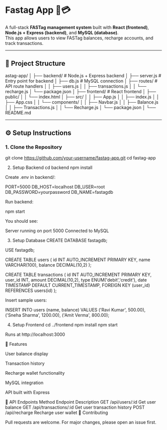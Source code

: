 # Fastag App 🚗💳

A full-stack **FASTag management system** built with **React (frontend)**, **Node.js + Express (backend)**, and **MySQL (database)**.  
This app allows users to view FASTag balances, recharge accounts, and track transactions.

---

## 📂 Project Structure
astag-app/
│
├── backend/ # Node.js + Express backend
│ ├── server.js # Entry point for backend
│ ├── db.js # MySQL connection
│ ├── routes/ # API route handlers
│ │ ├── users.js
│ │ ├── transactions.js
│ │ └── recharge.js
│ └── package.json
│
├── frontend/ # React frontend
│ ├── public/
│ │ └── index.html
│ ├── src/
│ │ ├── App.js
│ │ ├── index.js
│ │ ├── App.css
│ │ └── components/
│ │ ├── Navbar.js
│ │ ├── Balance.js
│ │ ├── Transactions.js
│ │ └── Recharge.js
│ └── package.json
│
└── README.md


---

## ⚙️ Setup Instructions

### 1. Clone the Repository

git clone https://github.com/your-username/fastag-app.git
cd fastag-app

2. Setup Backend
cd backend
npm install


Create .env in backend/:

PORT=5000
DB_HOST=localhost
DB_USER=root
DB_PASSWORD=yourpassword
DB_NAME=fastagdb


Run backend:

npm start


You should see:

Server running on port 5000
Connected to MySQL

3. Setup Database
CREATE DATABASE fastagdb;

USE fastagdb;

CREATE TABLE users (
  id INT AUTO_INCREMENT PRIMARY KEY,
  name VARCHAR(100),
  balance DECIMAL(10,2)
);

CREATE TABLE transactions (
  id INT AUTO_INCREMENT PRIMARY KEY,
  user_id INT,
  amount DECIMAL(10,2),
  type ENUM('debit','credit'),
  date TIMESTAMP DEFAULT CURRENT_TIMESTAMP,
  FOREIGN KEY (user_id) REFERENCES users(id)
);


Insert sample users:

INSERT INTO users (name, balance) VALUES
('Ravi Kumar', 500.00),
('Sneha Sharma', 1200.00),
('Amit Verma', 800.00);

4. Setup Frontend
cd ../frontend
npm install
npm start


Runs at http://localhost:3000

🚀 Features

User balance display

Transaction history

Recharge wallet functionality

MySQL integration

API built with Express

📡 API Endpoints
Method	Endpoint	Description
GET	/api/users/:id	Get user balance
GET	/api/transactions/:id	Get user transaction history
POST	/api/recharge	Recharge user wallet
🤝 Contributing

Pull requests are welcome. For major changes, please open an issue first.

